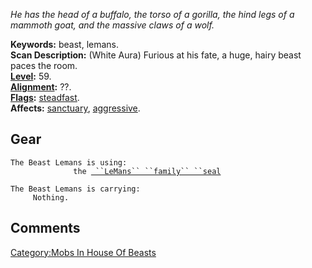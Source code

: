 *He has the head of a buffalo, the torso of a gorilla, the hind legs of
a mammoth goat, and the massive claws of a wolf.*

**Keywords:** beast, lemans.  
**Scan Description:** (White Aura) Furious at his fate, a huge, hairy
beast paces the room.  
**[Level](Level "wikilink"):** 59.  
**[Alignment](Alignment "wikilink"):** ??.  
**[Flags](:Category:_Mob_Types "wikilink"):**
[steadfast](steadfast "wikilink").  
**Affects:** [sanctuary](sanctuary "wikilink"),
[aggressive](aggressive "wikilink").  

## Gear

`The Beast Lemans is using:`  
<held>`              the `[` ``LeMans`` ``family`` ``seal`](LeMans_Family_Seal "wikilink")

`The Beast Lemans is carrying:`  
`     Nothing.`

## Comments

[Category:Mobs In House Of
Beasts](Category:Mobs_In_House_Of_Beasts "wikilink")
